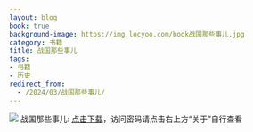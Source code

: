 ```yaml
---
layout: blog
book: true
background-image: https://img.locyoo.com/book战国那些事儿.jpg
category: 书籍
title: 战国那些事儿
tags:
- 书籍
- 历史
redirect_from:
  - /2024/03/战国那些事儿/
---
```

![](https://img.locyoo.com/book战国那些事儿.jpg)
战国那些事儿: <a name = "ref1" href="https://url18.ctfile.com/f/50983618-1060770556-6e1aef?p=3619">点击下载</a>，访问密码请点击右上方“关于”自行查看